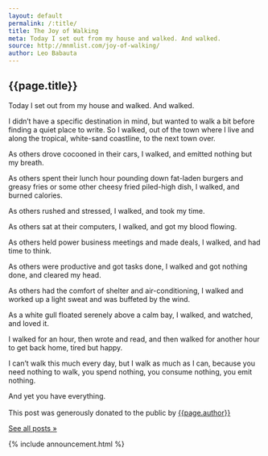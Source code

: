 ```yaml
---
layout: default
permalink: /:title/
title: The Joy of Walking
meta: Today I set out from my house and walked. And walked.
source: http://mnmlist.com/joy-of-walking/
author: Leo Babauta
---
```


<h2>{{page.title}}</h2>

<p class="intro">Today I set out from my house and walked. And walked.</p>

I didn’t have a specific destination in mind, but wanted to walk a bit before finding a quiet place to write. So I walked, out of the town where I live and along the tropical, white-sand coastline, to the next town over.

As others drove cocooned in their cars, I walked, and emitted nothing but my breath.

As others spent their lunch hour pounding down fat-laden burgers and greasy fries or some other cheesy fried piled-high dish, I walked, and burned calories.

As others rushed and stressed, I walked, and took my time.

As others sat at their computers, I walked, and got my blood flowing.

As others held power business meetings and made deals, I walked, and had time to think.

As others were productive and got tasks done, I walked and got nothing done, and cleared my head.

As others had the comfort of shelter and air-conditioning, I walked and worked up a light sweat and was buffeted by the wind.

As a white gull floated serenely above a calm bay, I walked, and watched, and loved it.

I walked for an hour, then wrote and read, and then walked for another hour to get back home, tired but happy.

I can’t walk this much every day, but I walk as much as I can, because you need nothing to walk, you spend nothing, you consume nothing, you emit nothing.

And yet you have everything.

<div class="attribution">
  <p>This post was generously donated to the public by <a href="{{page.source}}" target="_blank">{{page.author}}</a><img src="{{site.baseurl}}/assets/img/external-icon.png" width="16px"/></p>
</div> <!-- .attribution -->


<a class="all-posts" href="{{site.baseurl}}/archive">See all posts &raquo;</a>

{% include announcement.html %} 